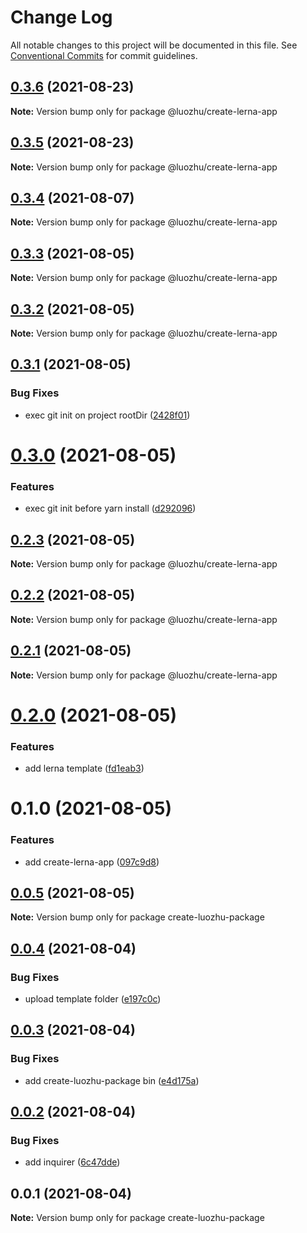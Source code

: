 # Change Log

All notable changes to this project will be documented in this file.
See [Conventional Commits](https://conventionalcommits.org) for commit guidelines.

## [0.3.6](https://github.com/youngjuning/luozhu/compare/@luozhu/create-lerna-app@0.3.5...@luozhu/create-lerna-app@0.3.6) (2021-08-23)

**Note:** Version bump only for package @luozhu/create-lerna-app





## [0.3.5](https://github.com/youngjuning/luozhu/compare/@luozhu/create-lerna-app@0.3.4...@luozhu/create-lerna-app@0.3.5) (2021-08-23)

**Note:** Version bump only for package @luozhu/create-lerna-app





## [0.3.4](https://github.com/youngjuning/luozhu/compare/@luozhu/create-lerna-app@0.3.3...@luozhu/create-lerna-app@0.3.4) (2021-08-07)

**Note:** Version bump only for package @luozhu/create-lerna-app

## [0.3.3](https://github.com/youngjuning/luozhu/compare/@luozhu/create-lerna-app@0.3.2...@luozhu/create-lerna-app@0.3.3) (2021-08-05)

**Note:** Version bump only for package @luozhu/create-lerna-app

## [0.3.2](https://github.com/youngjuning/luozhu/compare/@luozhu/create-lerna-app@0.3.1...@luozhu/create-lerna-app@0.3.2) (2021-08-05)

**Note:** Version bump only for package @luozhu/create-lerna-app

## [0.3.1](https://github.com/youngjuning/luozhu/compare/@luozhu/create-lerna-app@0.3.0...@luozhu/create-lerna-app@0.3.1) (2021-08-05)

### Bug Fixes

- exec git init on project rootDir ([2428f01](https://github.com/youngjuning/luozhu/commit/2428f0124fafd92cc7fa6d628cfdd1691bcd0948))

# [0.3.0](https://github.com/youngjuning/luozhu/compare/@luozhu/create-lerna-app@0.2.3...@luozhu/create-lerna-app@0.3.0) (2021-08-05)

### Features

- exec git init before yarn install ([d292096](https://github.com/youngjuning/luozhu/commit/d292096e9819fd677800d82bc8648e0e3439c907))

## [0.2.3](https://github.com/youngjuning/luozhu/compare/@luozhu/create-lerna-app@0.2.2...@luozhu/create-lerna-app@0.2.3) (2021-08-05)

**Note:** Version bump only for package @luozhu/create-lerna-app

## [0.2.2](https://github.com/youngjuning/luozhu/compare/@luozhu/create-lerna-app@0.2.1...@luozhu/create-lerna-app@0.2.2) (2021-08-05)

**Note:** Version bump only for package @luozhu/create-lerna-app

## [0.2.1](https://github.com/youngjuning/luozhu/compare/@luozhu/create-lerna-app@0.2.0...@luozhu/create-lerna-app@0.2.1) (2021-08-05)

**Note:** Version bump only for package @luozhu/create-lerna-app

# [0.2.0](https://github.com/youngjuning/luozhu/compare/@luozhu/create-lerna-app@0.1.0...@luozhu/create-lerna-app@0.2.0) (2021-08-05)

### Features

- add lerna template ([fd1eab3](https://github.com/youngjuning/luozhu/commit/fd1eab3daf8d07273872773780192a3900fe2d55))

# 0.1.0 (2021-08-05)

### Features

- add create-lerna-app ([097c9d8](https://github.com/youngjuning/luozhu/commit/097c9d8f93d0cea97708539b85b12f4baa30a05c))

## [0.0.5](https://github.com/youngjuning/luozhu/compare/create-luozhu-package@0.0.4...create-luozhu-package@0.0.5) (2021-08-05)

**Note:** Version bump only for package create-luozhu-package

## [0.0.4](https://github.com/youngjuning/luozhu/compare/create-luozhu-package@0.0.3...create-luozhu-package@0.0.4) (2021-08-04)

### Bug Fixes

- upload template folder ([e197c0c](https://github.com/youngjuning/luozhu/commit/e197c0c9a8219e3624b6f4ec1d2490b9b2812515))

## [0.0.3](https://github.com/youngjuning/luozhu/compare/create-luozhu-package@0.0.2...create-luozhu-package@0.0.3) (2021-08-04)

### Bug Fixes

- add create-luozhu-package bin ([e4d175a](https://github.com/youngjuning/luozhu/commit/e4d175ab9607682e3f9aaf545ba1d00e165d1bb9))

## [0.0.2](https://github.com/youngjuning/luozhu/compare/create-luozhu-package@0.0.1...create-luozhu-package@0.0.2) (2021-08-04)

### Bug Fixes

- add inquirer ([6c47dde](https://github.com/youngjuning/luozhu/commit/6c47ddefae7ade2eafd827cef97882c3e9fb9de2))

## 0.0.1 (2021-08-04)

**Note:** Version bump only for package create-luozhu-package
